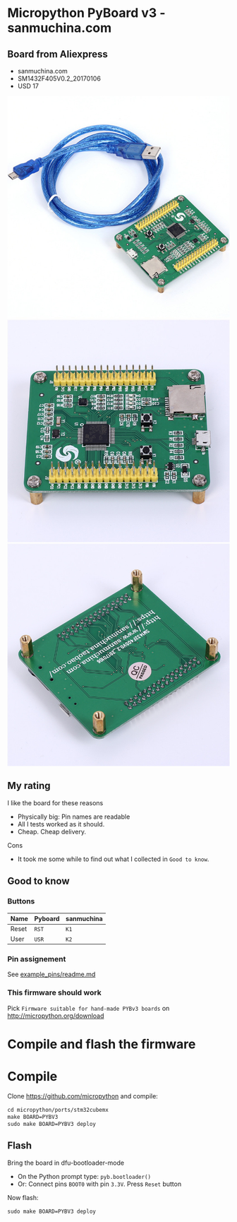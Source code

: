 # Micropython PyBoard v3 - sanmuchina.com

## Board from Aliexpress
- sanmuchina.com
- SM1432F405V0.2_20170106
- USD 17

![Overview](aliexpress_images/overview.jpg)
![Top](aliexpress_images/top.jpg)
![Bottom](aliexpress_images/bottom.jpg)

## My rating
I like the board for these reasons
- Physically big: Pin names are readable
- All I tests worked as it should.
- Cheap. Cheap delivery.

Cons
- It took me some while to find out what I collected in `Good to know`.
## Good to know
### Buttons
Name | Pyboard | sanmuchina
-|-|-
Reset | `RST` | `K1`
User | `USR` | `K2`

### Pin assignement
See [example_pins/readme.md](example_pins/readme.md)

### This firmware should work
Pick `Firmware suitable for hand-made PYBv3 boards` on http://micropython.org/download

# Compile and flash the firmware
# Compile
Clone
https://github.com/micropython
and compile:
```
cd micropython/ports/stm32cubemx
make BOARD=PYBV3
sudo make BOARD=PYBV3 deploy
```

## Flash
Bring the board in dfu-bootloader-mode
- On the Python prompt type: `pyb.bootloader()`
- Or: Connect pins `BOOT0` with pin `3.3V`. Press `Reset` button

Now flash:
```
sudo make BOARD=PYBV3 deploy
```

